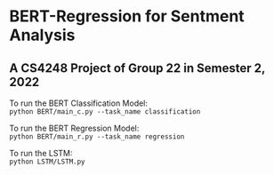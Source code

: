 # BERT-Regression for Sentment Analysis
## A CS4248 Project of Group 22 in Semester 2, 2022

To run the BERT Classification Model: \
```python BERT/main_c.py --task_name classification```

To run the BERT Regression Model: \
```python BERT/main_r.py --task_name regression```

To run the LSTM: \
```python LSTM/LSTM.py```
